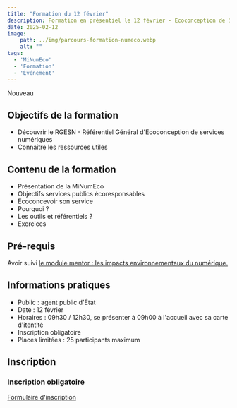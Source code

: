 ```yaml
---
title: "Formation du 12 février"
description: Formation en présentiel le 12 février - Ecoconception de Services Numériques - 3h00
date: 2025-02-12
image:
    path: ../img/parcours-formation-numeco.webp
    alt: ""
tags:
  - 'MiNumEco'
  - 'Formation'
  - 'Événement'
---
```


<p class="fr-badge fr-badge--success fr-badge--no-icon">Nouveau</p>

<!-- chapô-->

<!-- texte-->

## Objectifs de la formation

* Découvrir le RGESN - Référentiel Général d'Ecoconception de services numériques
* Connaître les ressources utiles

## Contenu de la formation

* Présentation de la MiNumEco
* Objectifs services publics écoresponsables
* Ecoconcevoir son service
* Pourquoi ?
* Les outils et référentiels ?
* Exercices

## Pré-requis

Avoir suivi [le module mentor : les impacts environnementaux du numérique.](https://mentor.gouv.fr/catalog/2825)

## Informations pratiques

* Public : agent public d'État
* Date : 12 février
* Horaires : 09h30 / 12h30, se présenter à 09h00 à l'accueil avec sa carte d'itentité
* Inscription obligatoire
* Places limitées : 25 participants maximum

## Inscription

<div class="fr-callout">
    <h3 class="fr-callout__title">Inscription obligatoire</h3>
    <a class="fr-btn" href="https://grist.numerique.gouv.fr/o/docs/forms/1MmRRb9XJUL9CZgmQ9EMsS/55" target="_blank">
			Formulaire d'inscription
    </a>
</div>


